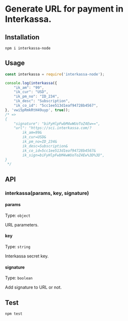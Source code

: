 # Generate URL for payment in Interkassa.

## Installation

```
npm i interkassa-node
```

## Usage

```javascript
const interkassa = require('interkassa-node');

console.log(interkassa({
    "ik_am": "99",
    "ik_cur": "USD",
    "ik_pm_no": "ID_234",
    "ik_desc": "Subscription",
    "ik_co_id": "5cc1ee513d1eaf94728b4567",
}, 'vwi5pRmkRtH49uyp', true));
/* =>
{
    "signature": "biFyHlpFwbM4wWUoToZ4Ew==",
    "url": "https://sci.interkassa.com/?
        ik_am=99&
        ik_cur=USD&
        ik_pm_no=ID_234&
        ik_desc=Subscription&
        ik_co_id=5cc1ee513d1eaf94728b4567&
        ik_sign=biFyHlpFwbM4wWUoToZ4Ew%3D%3D",
}
 */
```

## API

### interkassa(params, key, signature)

#### params

Type: `object`

URL parameters.

#### key

Type: `string`

Interkassa secret key.

#### signature

Type: `boolean`

Add signature to URL or not.

## Test

```
npm test
```
